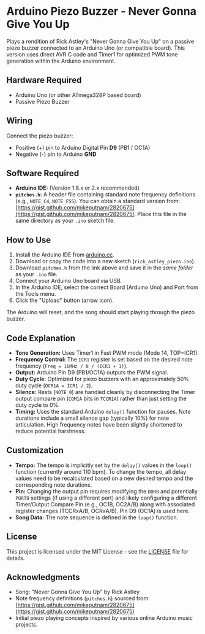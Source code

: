 # Arduino Piezo Buzzer - Never Gonna Give You Up

Plays a rendition of Rick Astley's "Never Gonna Give You Up" on a passive piezo buzzer connected to an Arduino Uno (or compatible board). This version uses direct AVR C code and Timer1 for optimized PWM tone generation within the Arduino environment.

## Hardware Required

* Arduino Uno (or other ATmega328P based board)
* Passive Piezo Buzzer

## Wiring

Connect the piezo buzzer:
* Positive (+) pin to Arduino Digital Pin **D9** (PB1 / OC1A)
* Negative (-) pin to Arduino **GND**

## Software Required

* **Arduino IDE:** (Version 1.8.x or 2.x recommended)
* **`pitches.h`:** A header file containing standard note frequency definitions (e.g., `NOTE_C4`, `NOTE_FS5`). You can obtain a standard version from: [https://gist.github.com/mikeputnam/2820675](https://gist.github.com/mikeputnam/2820675). Place this file in the same directory as your `.ino` sketch file.

## How to Use

1.  Install the Arduino IDE from [arduino.cc](https://www.arduino.cc/en/software).
2.  Download or copy the code into a new sketch (`rick_astley_piezo.ino`).
3.  Download `pitches.h` from the link above and save it in the *same folder* as your `.ino` file.
4.  Connect your Arduino Uno board via USB.
5.  In the Arduino IDE, select the correct Board (Arduino Uno) and Port from the Tools menu.
6.  Click the "Upload" button (arrow icon).

The Arduino will reset, and the song should start playing through the piezo buzzer.

## Code Explanation

* **Tone Generation:** Uses Timer1 in Fast PWM mode (Mode 14, TOP=ICR1).
* **Frequency Control:** The `ICR1` register is set based on the desired note frequency (`Freq = 16MHz / 8 / (ICR1 + 1)`).
* **Output:** Arduino Pin D9 (PB1/OC1A) outputs the PWM signal.
* **Duty Cycle:** Optimized for piezo buzzers with an approximately 50% duty cycle (`OCR1A = ICR1 / 2`).
* **Silence:** Rests (`NOTE_0`) are handled cleanly by disconnecting the Timer output compare pin (`COM1A` bits in `TCCR1A`) rather than just setting the duty cycle to 0%.
* **Timing:** Uses the standard Arduino `delay()` function for pauses. Note durations include a small silence gap (typically 10%) for note articulation. High frequency notes have been slightly shortened to reduce potential harshness.

## Customization

* **Tempo:** The tempo is implicitly set by the `delay()` values in the `loop()` function (currently around 110 bpm). To change the tempo, all delay values need to be recalculated based on a new desired tempo and the corresponding note durations.
* **Pin:** Changing the output pin requires modifying the `DDRB` and potentially `PORTB` settings (if using a different port) and likely configuring a different Timer/Output Compare Pin (e.g., OC1B, OC2A/B) along with associated register changes (TCCRxA/B, OCRxA/B). Pin D9 (OC1A) is used here.
* **Song Data:** The note sequence is defined in the `loop()` function.

## License

This project is licensed under the MIT License - see the [LICENSE](LICENSE) file for details.

## Acknowledgments

* Song: "Never Gonna Give You Up" by Rick Astley
* Note frequency definitions (`pitches.h`) sourced from: [https://gist.github.com/mikeputnam/2820675](https://gist.github.com/mikeputnam/2820675)
* Initial piezo playing concepts inspired by various online Arduino music projects.
